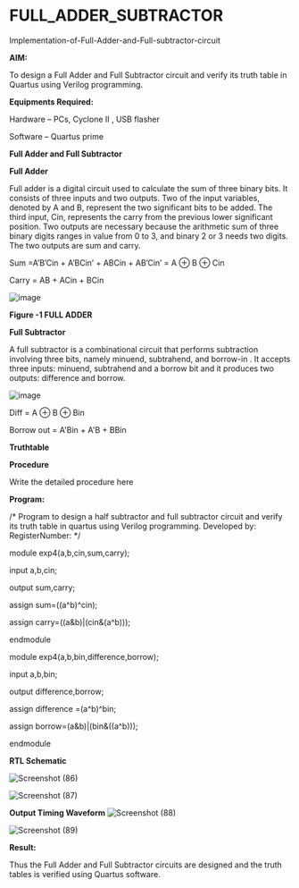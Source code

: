 # FULL_ADDER_SUBTRACTOR

Implementation-of-Full-Adder-and-Full-subtractor-circuit

**AIM:**

To design a Full Adder and Full Subtractor circuit and verify its truth table in Quartus using Verilog programming.

**Equipments Required:**

Hardware – PCs, Cyclone II , USB flasher

Software – Quartus prime

**Full Adder and Full Subtractor**

**Full Adder**

Full adder is a digital circuit used to calculate the sum of three binary bits. It consists of three inputs and two outputs. Two of the input variables, denoted by A and B, represent the two significant bits to be added. The third input, Cin, represents the carry from the previous lower significant position. Two outputs are necessary because the arithmetic sum of three binary digits ranges in value from 0 to 3, and binary 2 or 3 needs two digits. The two outputs are sum and carry.

Sum =A’B’Cin + A’BCin’ + ABCin + AB’Cin’ = A ⊕ B ⊕ Cin 

Carry = AB + ACin + BCin

![image](https://github.com/naavaneetha/FULL_ADDER_SUBTRACTOR/assets/154305477/0f30ba51-5ffb-4198-845f-18e054f675e7)

**Figure -1 FULL ADDER**

**Full Subtractor**

A full subtractor is a combinational circuit that performs subtraction involving three bits, namely minuend, subtrahend, and borrow-in . It accepts three inputs: minuend, subtrahend and a borrow bit and it produces two outputs: difference and borrow.

![image](https://github.com/naavaneetha/FULL_ADDER_SUBTRACTOR/assets/154305477/02b24f51-ab51-4304-9ad6-7b81ffc1ead5)

Diff = A ⊕ B ⊕ Bin 

Borrow out = A'Bin + A'B + BBin

**Truthtable**

**Procedure**

Write the detailed procedure here

**Program:**

/* Program to design a half subtractor and full subtractor circuit and verify its truth table in quartus using Verilog programming. Developed by: RegisterNumber:
*/

module exp4(a,b,cin,sum,carry);

input a,b,cin;

output sum,carry;

assign sum=((a^b)^cin);

assign carry=((a&b)|(cin&(a^b)));

endmodule

module exp4(a,b,bin,difference,borrow);

input a,b,bin;

output difference,borrow;

assign difference =(a^b)^bin;

assign borrow=(a&b)|(bin&((a^b)));

endmodule
 

**RTL Schematic**

![Screenshot (86)](https://github.com/user-attachments/assets/29bcee41-de28-4365-891e-0f17c59169b9)

![Screenshot (87)](https://github.com/user-attachments/assets/85188048-3a55-4fd3-bb7e-82f2533ad822)


**Output Timing Waveform**
![Screenshot (88)](https://github.com/user-attachments/assets/ec6e88d4-fc17-4922-b02a-111fab80daa6)

![Screenshot (89)](https://github.com/user-attachments/assets/5bd66fbb-ee2a-4e99-ab22-2deb95551985)


**Result:**

Thus the Full Adder and Full Subtractor circuits are designed and the truth tables is verified using Quartus software.



